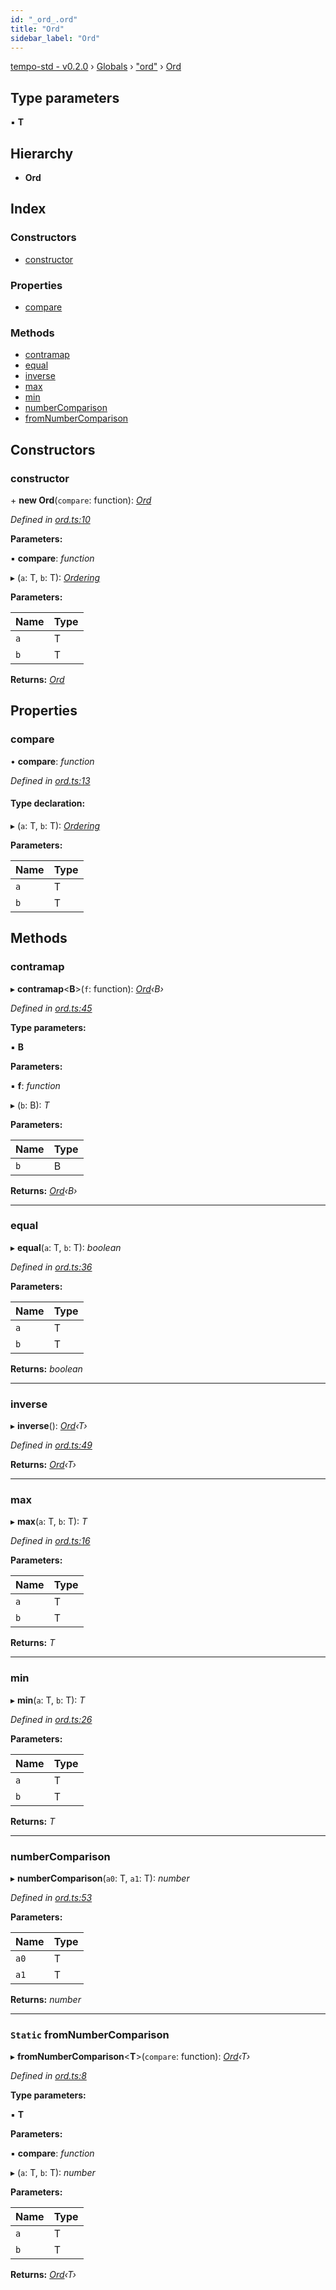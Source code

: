 ```yaml
---
id: "_ord_.ord"
title: "Ord"
sidebar_label: "Ord"
---
```


[tempo-std - v0.2.0](../index.md) › [Globals](../globals.md) › ["ord"](../modules/_ord_.md) › [Ord](_ord_.ord.md)

## Type parameters

▪ **T**

## Hierarchy

* **Ord**

## Index

### Constructors

* [constructor](_ord_.ord.md#constructor)

### Properties

* [compare](_ord_.ord.md#compare)

### Methods

* [contramap](_ord_.ord.md#contramap)
* [equal](_ord_.ord.md#equal)
* [inverse](_ord_.ord.md#inverse)
* [max](_ord_.ord.md#max)
* [min](_ord_.ord.md#min)
* [numberComparison](_ord_.ord.md#numbercomparison)
* [fromNumberComparison](_ord_.ord.md#static-fromnumbercomparison)

## Constructors

###  constructor

\+ **new Ord**(`compare`: function): *[Ord](_ord_.ord.md)*

*Defined in [ord.ts:10](https://github.com/fponticelli/tempo/blob/master/std/src/ord.ts#L10)*

**Parameters:**

▪ **compare**: *function*

▸ (`a`: T, `b`: T): *[Ordering](../enums/_ord_.ordering.md)*

**Parameters:**

Name | Type |
------ | ------ |
`a` | T |
`b` | T |

**Returns:** *[Ord](_ord_.ord.md)*

## Properties

###  compare

• **compare**: *function*

*Defined in [ord.ts:13](https://github.com/fponticelli/tempo/blob/master/std/src/ord.ts#L13)*

#### Type declaration:

▸ (`a`: T, `b`: T): *[Ordering](../enums/_ord_.ordering.md)*

**Parameters:**

Name | Type |
------ | ------ |
`a` | T |
`b` | T |

## Methods

###  contramap

▸ **contramap**<**B**>(`f`: function): *[Ord](_ord_.ord.md)‹B›*

*Defined in [ord.ts:45](https://github.com/fponticelli/tempo/blob/master/std/src/ord.ts#L45)*

**Type parameters:**

▪ **B**

**Parameters:**

▪ **f**: *function*

▸ (`b`: B): *T*

**Parameters:**

Name | Type |
------ | ------ |
`b` | B |

**Returns:** *[Ord](_ord_.ord.md)‹B›*

___

###  equal

▸ **equal**(`a`: T, `b`: T): *boolean*

*Defined in [ord.ts:36](https://github.com/fponticelli/tempo/blob/master/std/src/ord.ts#L36)*

**Parameters:**

Name | Type |
------ | ------ |
`a` | T |
`b` | T |

**Returns:** *boolean*

___

###  inverse

▸ **inverse**(): *[Ord](_ord_.ord.md)‹T›*

*Defined in [ord.ts:49](https://github.com/fponticelli/tempo/blob/master/std/src/ord.ts#L49)*

**Returns:** *[Ord](_ord_.ord.md)‹T›*

___

###  max

▸ **max**(`a`: T, `b`: T): *T*

*Defined in [ord.ts:16](https://github.com/fponticelli/tempo/blob/master/std/src/ord.ts#L16)*

**Parameters:**

Name | Type |
------ | ------ |
`a` | T |
`b` | T |

**Returns:** *T*

___

###  min

▸ **min**(`a`: T, `b`: T): *T*

*Defined in [ord.ts:26](https://github.com/fponticelli/tempo/blob/master/std/src/ord.ts#L26)*

**Parameters:**

Name | Type |
------ | ------ |
`a` | T |
`b` | T |

**Returns:** *T*

___

###  numberComparison

▸ **numberComparison**(`a0`: T, `a1`: T): *number*

*Defined in [ord.ts:53](https://github.com/fponticelli/tempo/blob/master/std/src/ord.ts#L53)*

**Parameters:**

Name | Type |
------ | ------ |
`a0` | T |
`a1` | T |

**Returns:** *number*

___

### `Static` fromNumberComparison

▸ **fromNumberComparison**<**T**>(`compare`: function): *[Ord](_ord_.ord.md)‹T›*

*Defined in [ord.ts:8](https://github.com/fponticelli/tempo/blob/master/std/src/ord.ts#L8)*

**Type parameters:**

▪ **T**

**Parameters:**

▪ **compare**: *function*

▸ (`a`: T, `b`: T): *number*

**Parameters:**

Name | Type |
------ | ------ |
`a` | T |
`b` | T |

**Returns:** *[Ord](_ord_.ord.md)‹T›*
